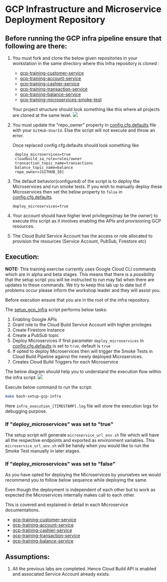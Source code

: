 # GCP Infrastructure and Microservice Deployment Repository

## Before running the GCP infra pipeline ensure that following are there:
1. You must fork and clone the below given repositories in your workstation in the same directory where this Infra repository is cloned :
   * [gcp-training-customer-service](https://github.com/armakuni/gcp-training-customer-service)
   * [gcp-training-account-service](https://github.com/armakuni/gcp-training-account-service)
   * [gcp-training-cashier-service](https://github.com/armakuni/gcp-training-cashier-service)
   * [gcp-training-transaction-service](https://github.com/armakuni/gcp-training-transaction-service)
   * [gcp-training-balance-service](https://github.com/armakuni/gcp-training-balance-service)
   * [gcp-training-microservices-smoke-test](https://github.com/armakuni/gcp-training-microservices-smoke-test)

   Your project structure should look something like this where all projects are cloned at the same level.
   ![](images/project_structure.png)
2. You must update the "repo_owner" property in [config.cfg.defaults](config.cfg.defaults) file with your ```GitHub-UserId```.
   Else the script will not execute and throw an error.
   
   Once replaced config.cfg.defaults should look something like
   ```
    deploy_microservices=true
    cloudbuild_sa_role=roles/owner
    transaction_topic_name=transactions
    balance_topic_name=balance
    repo_owner=[GITHUB_ID]
   ```
3. The default behavior(configured) of the script is to deploy the Microservices and run smoke tests.
    If you wish to manually deploy these Microservices then set the below property to ```false``` in [config.cfg.defaults](config.cfg.defaults).
   ```
   deploy_microservices=true
   ```
4. Your account should have higher level privileges(may be the owner) to execute this script as it involves enabling the APIs and provisioning GCP resources.
5. The Cloud Build Service Account has the access or role allocated to provision the resources (Service Account, PubSub, Firestore etc)
   
## Execution:

**NOTE:** This training exercise currently uses Google Cloud CLI commands which are in alpha and beta stages. This means that there is a possibility that the setup script you will be instructed to run may fail when there are updates to these commands. We try to keep this lab up to date but if problems occur please inform the workshop leader and they will assist you.

Before execution ensure that you are in the root of the infra repository.

The [setup_gcp_infra](setup_gcp_infra.sh) script performs below tasks:
1. Enabling Google APIs
2. Grant role to the Cloud Build Service Account with higher privileges
3. Create Firestore Instance
4. Create a PubSub topic
5. Deploy Microservices if first parameter ```deploy_microservices``` in [config.cfg.defaults](config.cfg.defaults) is set to ```true```, default is ```true```
6. If opted to deploy Microservices then will trigger the Smoke Tests in Cloud Build Pipeline against the newly deployed Microservices.
7. Creates Cloud Build Triggers for each Microservice
   
The below diagram should help you to understand the execution flow within the infra script:
![](images/infra_script_request_flow_diagram.png)
   
Execute below command to run the script:

```bash
make bash-setup-gcp-infra
```

Here ```infra_execution_[TIMESTAMP].log``` file will store the execution logs for debugging purpose.

### If "deploy_microservices" was set to "true"
The setup script will generate ```microservice_url_env.sh``` file which will have all the respective endpoints and exported as environment variables.
This ```microservice_url_env.sh``` will be handy when you would like to run the Smoke Test manually in later stages.

### If "deploy_microservices" was set to "false"
As you have opted for deploying the Microservices by yourselves we would recommend you to follow below sequence while deploying the same.

Even though the deployment is independent of each other but to work as expected the Microservices internally makes call to each other.

This is covered and explained in detail in each Microservice documentations.

* [gcp-training-customer-service](https://github.com/armakuni/gcp-training-customer-service)
* [gcp-training-account-service](https://github.com/armakuni/gcp-training-account-service)
* [gcp-training-cashier-service](https://github.com/armakuni/gcp-training-cashier-service)
* [gcp-training-transaction-service](https://github.com/armakuni/gcp-training-transaction-service)
* [gcp-training-balance-service](https://github.com/armakuni/gcp-training-balance-service)

## Assumptions: 

1. All the previous labs are completed. Hence Cloud Build API is enabled and associated Service Account already exists.
